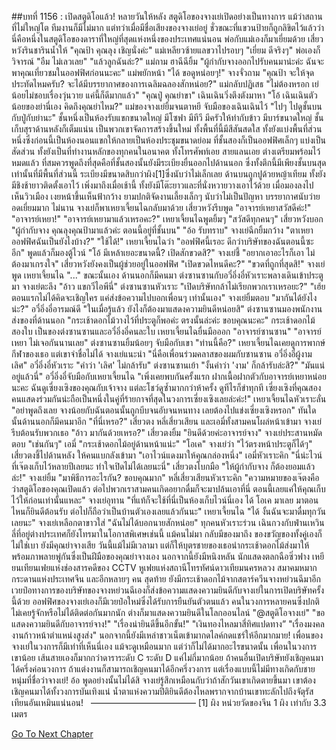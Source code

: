 ##บทที่ 1156 : เปิดสตูดิโอแล้ว!
หลายวันให้หลัง
สตูดิโอของจางเย่เปิดอย่างเป็นทางการ
แม้ว่าสถานที่ไม่ใหญ่โต ทีมงานก็มีไม่มาก แต่ทว่าเมื่อมีชื่อเสียงของจางเย่อยู่ ชั่วขณะที่แขวนป้ายก็ถูกลิขิตไว้แล้วว่านี่คือหนึ่งในสตูดิโอของดาราที่ใหญ่ที่สุดแห่งหนึ่งของประเทศแน่นอน
พ่อกับแม่เองก็มาเยี่ยมด้วย
เสี่ยวหวังรินชารินน้ำให้ "คุณป้า คุณลุง เชิญนั่งค่ะ"
แม่เหลียวซ้ายแลขวาไปรอบๆ "เยี่ยม ดีจริงๆ"
พ่อเองก็วิจารณ์ "อืม ไม่เลวเลย"
"แล้วลูกฉันล่ะ?" แม่ถาม
ฮาฉีฉียิ้ม "ผู้กำกับจางออกไปรับคนมาน่ะค่ะ ฉันจะพาคุณเที่ยวชมในออฟฟิศก่อนนะคะ"
แม่พยักหน้า "ได้ ขอดูหน่อยๆ!"
จางจั่วถาม "คุณป้า จะให้จุดประทัดไหมครับ? จะได้มีบรรยากาศของการเฉลิมฉลองสักหน่อย?"
แม่กลับปฏิเสธ "ไม่ต้องหรอก เย่น้อยไม่ชอบเรื่องวุ่นวาย แค่นี้ก็ดีมากแล้ว"
"คุณปู่ คุณย่าขา" เฉินเฉินวิ่งตึงตังมาหา
"โอ้ เฉินเฉินตัวน้อยของย่านี่เอง คิดถึงคุณย่าไหม?" แม่ของจางเย่ยิ้มจนตาหยี จับมือของเฉินเฉินไว้ "ไปๆ ไปดูชั้นบนกับปู่กับย่านะ"
ชั้นหนึ่งเป็นห้องรับแขกขนาดใหญ่ มีโซฟา มีทีวี มีครัวให้ทำกับข้าว มีบาร์ขนาดใหญ่ ชั้นเก็บสุราด้านหลังก็เต็มแน่น เป็นพวกเขาจัดการสร้างขึ้นใหม่ ทั้งพื้นที่นี้มีสีสันสดใส ทั้งยังแบ่งพื้นที่ส่วนหนึ่งซึ่งก่อนนี้เป็นห้องนอนแขกให้กลายเป็นห้องประชุมขนาดย่อม ที่ชั้นสองก็เป็นออฟฟิศเล็กๆ แบ่งเป็นสัดส่วน ทั้งยังเป็นที่ทำงานหลักของทุกคนในอนาคต ทั้งโทรศัพท์เอย สายแลนเอย ต่างเตรียมพร้อมไว้หมดแล้ว
ที่สมควรพูดถึงที่สุดคือที่ชั้นสองนั้นยังมีระเบียงยื่นออกไปด้านนอก ซึ่งทั้งตึกนี้มีเพียงชั้นบนสุดเท่านั้นที่มีพื้นที่ส่วนนี้ ระเบียงมีขนาดสิบกว่าผิง[1]ซึ่งนับว่าไม่เล็กเลย ด้านบนถูกปูด้วยหญ้าเทียม ทั้งยังมีชิงช้ายาวติดตั้งเอาไว้ เพิ่งมาถึงเมื่อเช้านี้ ทั้งยังมีโต๊ะยาวและที่นั่งหวายวางเอาไว้ด้วย เมื่อมองลงไปเห็นวิวเมือง เงยหน้าขึ้นเห็นฟ้ากว้าง ยามปกติจัดงานเลี้ยงเล็กๆ นับว่าไม่เป็นปัญหา บรรยากาศนับว่ายอดเยี่ยมมาก
ไม่นาน จางเย่ก็พาเหยาเจี้ยนไฉกลับมาด้วย
เสี่ยวหวังรีบพูด "อาจารย์เหยาสวัสดีค่ะ!"
"อาจารย์เหยา!"
"อาจารย์เหยามาแล้วเหรอคะ?"
เหยาเจี้ยนไฉพูดยิ้มๆ "สวัสดีทุกคนๆ"
เสี่ยวหวังบอก "ผู้กำกับจาง คุณลุงคุณป้ามาแล้วค่ะ ตอนนี้อยู่ที่ชั้นบน"
"อ้อ รับทราบ" จางเย่ฉีกยิ้มกว้าง "ตาเหยา ออฟฟิศฉันเป็นยังไงบ้าง?"
"ใช้ได้!" เหยาเจี้ยนไฉว่า "ออฟฟิศนี้เรอะ ดีกว่าบริษัทของฉันตอนนี้ซะอีก" พูดแล้วก็มองตู้ไวน์ "โอ้ มีเหล้าเยอะขนาดนี้? เปิดสักขวดสิ?"
จางเย่ชี้ "อยากเอาอะไรก็เอา ไม่ต้องมาเกรงใจ"
เสี่ยวหวังยังคงเป็นผู้ช่วยอยู่ในออฟฟิศ "เปิดขวดไหนดีคะ?"
"ขวดที่ถูกที่สุดสิ!" จางเย่พูด
เหยาเจี้ยนไฉ "..."
ขณะนั้นเอง ด้านนอกก็มีคนมา
ต่งซานซานกับอวี๋อิ่งอี๋หัวเราะพลางเดินเข้าประตูมา
จางเย่ตะลึง "อ้าว แขกวีไอพีนี่"
ต่งซานซานหัวเราะ "เปิดบริษัทกล้าไม่เรียกพวกเราเหรอยะ?"
"เฮ้ย ตอนแรกไม่ได้คิดจะเชิญใคร แค่ส่งข้อความไปบอกเพื่อนๆ เท่านั้นเอง" จางเย่ยิ้มตอบ "มากันได้ยังไงน่ะ?"
อวี๋อิ่งอี๋อารมณ์ดี "ในเมื่อรู้แล้ว ยังไงก็ต้องมาแสดงความยินดีหน่อยสิ"
ต่งซานซานมองพนักงานส่งของที่ด้านนอก "กระเช้าดอกไม้วางไว้ที่ประตูก็พอค่ะ ตรงนั้นล่ะค่ะ ขอบคุณนะคะ"
กระเช้าดอกไม้สองใบ เป็นของต่งซานซานและอวี๋อิ่งอี๋คนละใบ
เหยาเจี้ยนไฉยื่นมือออก "อาจารย์ซานซาน"
"อาจารย์เหยา ไม่เจอกันนานเลย" ต่งซานซานยิ้มน้อยๆ จับมือกับเขา
"ท่านนี้คือ?" เหยาเจี้ยนไฉเคยดูการพากษ์กีฬาของเธอ แต่เขาจำชื่อไม่ได้
จางเย่แนะนำ "นี่คือเพื่อนร่วมคลาสของผมกับซานซาน อวี๋อิ่งอี๋ผู้งามเลิศ"
อวี๋อิ่งอี๋หัวเราะ "คำว่า 'เลิศ' ไม่กล้ารับ"
ต่งซานซานเย้า "งั้นคำว่า 'งาม' ก็กล้ารับล่ะสิ?"
"มันแน่อยู่แล้วนี่" อวี๋อิ่งอี๋จับมือกับเหยาเจี้ยนไฉ "เพิ่งเคยพบกันครั้งแรก ฝากเนื้อฝากตัวกับอาจารย์เหยาหน่อยนะคะ ฉันดูเซี่ยงเซิงของคุณกับเจ้าจาง แต่ละโชว์ดูซ้ำมากกว่าห้าครั้ง ดูทีไรก็ขำทุกที เซี่ยงเซิงที่คุณสองคนแสดงร่วมกันน่ะถือเป็นหนึ่งในคู่ที่ร้ายกาจที่สุดในวงการเซี่ยงเซิงเลยล่ะค่ะ!"
เหยาเจี้ยนไฉหัวเราะลั่น "อย่าพูดถึงเลย จางน้อยกับฉันตอนนั้นถูกบีบจนอับจนหนทาง เลยต้องไปแข่งเซี่ยงเซิงหรอก"
ทันใดนั้นด้านนอกก็มีคนมาอีก
"ที่นี่เหรอ?" เสี่ยวตง หลี่เสี่ยวเสียน และเอมี่ทั้งสามคนโผล่หน้าเข้ามา
จางเย่รีบต้อนรับพวกเธอ "อ้าว มากันด้วยเหรอ?"
เสี่ยวตงยิ้ม "ยินดีด้วยค่ะอาจารย์จาง"
จางเย่ประสานหมัดตอบ "เช่นกันๆ"
เอมี่ "กระเช้าดอกไม้อยู่ด้านหน้าแน่ะ"
"โอเค" จางเย่ว่า "ไว้ตรงหน้าประตูก็ได้ๆ"
เสี่ยวตงชี้ไปด้านหลัง ให้คนแบกลังเข้ามา "เอาไวน์แดงมาให้คุณกล่องหนึ่ง"
เอมี่หัวเราะคิก "นี่น่ะไวน์ที่เจ๊ตงเก็บไว้หลายปีเลยนะ ทำใจเปิดไม่ได้เลยนะนี่"
เสี่ยวตงโบกมือ "ให้ผู้กำกับจาง ก็ต้องยอมแล้วล่ะ!"
จางเย่ยิ้ม "มาพิธีการอะไรกัน? ขอบคุณมาก"
หลี่เสี่ยวเสียนหัวเราะคิก "ความหมายของเจ๊ตงคือว่าสตูดิโอของคุณเปิดแล้ว ต่อไปพวกเราสามคนเกิดอยากดื่มก็จะมาปล้นเอาที่นี่ ตอนนี้เลยแค่ให้คุณเก็บไว้ให้ก่อนเท่านั้นแหละ"
จางเย่อุทาน "ที่แท้ก็จะใช้ที่นี่เป็นห้องเก็บไวน์นี่เอง ได้ โอเค มาเลย มาตอนไหนก็ยินดีต้อนรับ ต่อไปก็ถือว่าเป็นบ้านตัวเองเลยแล้วกันนะ"
เหยาเจี้ยนไฉ "ได้ งั้นฉันจะมาดื่มทุกวันเลยนะ"
จางเย่เหลือกตาขาวใส่ "ฉันไม่ได้บอกนายสักหน่อย"
ทุกคนหัวเราะร่วน
เฉินกวงกับฟ่านเหวินลี่ที่อยู่ต่างประเทศก็ยังโทรมาในโอกาสพิเศษเช่นนี้ แม้คนไม่มา กลับมีของมาถึง ของขวัญของทั้งคู่เองก็ไม่ใช่เบา ยังมีคุณย่าจางเสีย วันนี้แม้ไม่มีเวลามา แต่ก็ให้บุตรชายของเธอนำกระเช้าดอกไม้ส่งมาให้พร้อมภาพลายพู่กันซึ่งเป็นฝีมือของคุณย่าจางเอง นอกจากนี้ยังมีหนิงหลัน นักแสดงตลกฉือซิ่วฟาง เหยียนเทียนเฟยแห่งช่องสารคดีของ CCTV หูเฟยแห่งสถานีโทรทัศน์ดาวเทียมนครหลวง สมาคมหมากกระดานแห่งประเทศจีน และอีกหลายๆ คน สุดท้าย ยังมีกระเช้าดอกไม้จากสตาร์ควีนจางหย่วนฉีมาอีก เวยป๋อทางการของบริษัทของจางหย่วนฉีเองก็ส่งข้อความแสดงความยินดีกับจางเย่ในการเปิดบริษัทครั้งนี้ด้วย
ออฟฟิศของจางเย่เองก็มีเวยป๋อใหม่ซึ่งได้รับการยืนยันตัวตนแล้ว
คนในวงการหลายคนซึ่งปกติไม่เคยรู้จักหรือไม่ได้ติดต่อกันมากนัก ต่างก็มาแสดงความยินดีในโลกออนไลน์
"@สตูดิโอจางเย่"
"ขอแสดงความยินดีกับอาจารย์จาง!"
"เรื่องน่ายินดีขึ้นอีกขั้น!"
"เงินทองไหลมาสี่ทิศแปดทาง”
"เรื่องมงคลงานก้าวหน้าตำแหน่งสูงส่ง"
นอกจากนี้ยังมีเหล่าชาวเน็ตเข้ามากดไลค์กดแชร์ให้อีกมากมาย!
เพื่อนของจางเย่ในวงการก็มีเท่าที่เห็นนี่เอง แม้จะดูเหมือนมาก แต่ว่าก็ไม่ได้มากอะไรขนาดนั้น เพื่อนในวงการเขาน้อย เส้นสายเองก็มากกว่าดาราระดับ C ระดับ D แค่ไม่กี่มากน้อย ถ้าคนอื่นเปิดบริษัทยังเชิญคนมาได้ครึ่งค่อนวงการ ถ้าแต่งงานก็สามารถเชิญคนมาได้อีกครึ่งวงการ แต่เรื่องแบบนี้ไม่มีทางเกิดกับชายหนุ่มที่ชื่อว่าจางเย่!
อ้อ พูดอย่างนั้นไม่ได้สิ
จางเย่รู้สึกเหมือนกับว่าถ้าสักวันเขาเกิดตายขึ้นมา เขาต้องเชิญคนมาได้ทั้งวงการบันเทิงแน่ น้ำตาแห่งความปีติยินดีต้องไหลพรากจากบ้านเขาทะลักไปถึงจัตุรัสเทียนอันเหมินแน่นอน!
 
————————————
[1] ผิง หน่วยวัดของจีน 1 ผิง เท่ากับ 3.3 เมตร


[Go To Next Chapter]( ./257.md)